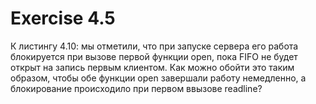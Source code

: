 # Exercise 4.5 
К листингу 4.10: мы отметили, что при запуске сервера его работа блокируется при вызове первой функции open, пока FIFO не будет открыт на запись первым клиентом. Как можно обойти это таким образом, чтобы обе функции open завершали работу немедленно, а блокирование происходило при первом ввызове readline?
